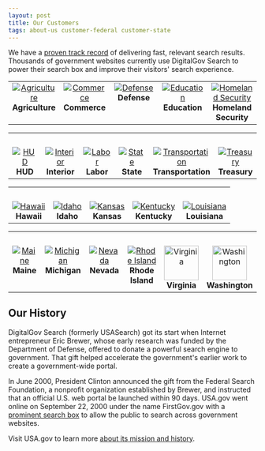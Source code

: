 ```yaml
---
layout: post
title: Our Customers
tags: about-us customer-federal customer-state
---
```


We have a [proven track record](/tagged/quote) of delivering fast, relevant search results. Thousands of government websites currently use DigitalGov Search to power their search box and improve their visitors' search experience.

<table align="center" width="100%">
<tr>
<td valign="top" align="center" width="20%"><a href="http://usdasearch.usda.gov/search?affiliate=usda&query=jobs"><img alt="Agriculture" src="https://d3qcdigd1fhos0.cloudfront.net/blog/img/customers-usda.png"></a><br><strong>Agriculture</strong></td>
<td valign="top" align="center" width="20%"><a href="http://search.commerce.gov/search?affiliate=commerce.gov&query=jobs"><img alt="Commerce" src="https://d3qcdigd1fhos0.cloudfront.net/blog/img/customers-commerce.png"></a><br><strong>Commerce</strong></td>
<td valign="top" align="center" width="20%"><a href="http://search.defense.gov/search?affiliate=defense_gov&query=jobs"><img alt="Defense" src="https://d3qcdigd1fhos0.cloudfront.net/blog/img/customers-defense.png"></a><br><strong>Defense</strong></td>
<td valign="top" align="center" width="20%"><a href="http://findit.ed.gov/search?affiliate=ed.gov&query=jobs"><img alt="Education" src="https://d3qcdigd1fhos0.cloudfront.net/blog/img/customers-education.png"></a><br><strong>Education</strong></td>
<td valign="top" align="center" width="20%"><a href="http://search.dhs.gov/search?affiliate=dhs&query=jobs"><img alt="Homeland Security" src="https://d3qcdigd1fhos0.cloudfront.net/blog/img/customers-dhs.png"></a><br><strong>Homeland Security</strong></td>

</tr>
</table>

<table align="center" width="96%">
<tr>
<tr><td>&nbsp;</td></tr>
<td valign="top" align="center" width="16%"><a href="http://search.usa.gov/search?affiliate=housingandurbandevelopment&query=jobs"><img alt="HUD" src="https://d3qcdigd1fhos0.cloudfront.net/blog/img/customers-hud.png"></a><br><strong>HUD</strong></td>
<td valign="top" align="center" width="16%"><a href="http://search.usa.gov/search?affiliate=doi.gov&query=jobs"><img alt="Interior" src="https://d3qcdigd1fhos0.cloudfront.net/blog/img/customers-interior.png"></a><br><strong>Interior</strong></td>
<td valign="top" align="center" width="16%"><a href="http://search.usa.gov/search?affiliate=u.s.departmentoflabor&query=jobs"><img alt="Labor" src="https://d3qcdigd1fhos0.cloudfront.net/blog/img/customers-labor.png"></a><br><strong>Labor</strong></td>
<td valign="top" align="center" width="16%"><a href="http://findit.state.gov/search?affiliate=dos_stategov&query=jobs"><img alt="State" src="https://d3qcdigd1fhos0.cloudfront.net/blog/img/customers-state.png"></a><br><strong>State</strong></td>
<td valign="top" align="center" width="16%"><a href="http://search.usa.gov/search?affiliate=usdot&query=jobs"><img alt="Transportation" src="https://d3qcdigd1fhos0.cloudfront.net/blog/img/customers-dot.png"></a><br><strong>Transportation</strong></td>
<td valign="top" align="center" width="16%"><a href="http://search.treasury.gov/search?affiliate=treasury&query=jobs"><img alt="Treasury" src="https://d3qcdigd1fhos0.cloudfront.net/blog/img/customers-treasury.png"></a><br><strong>Treasury</strong></td>
</tr>
</table>

<table align="center" width="100%">
<tr><td>&nbsp;</td></tr>
<tr>
<td valign="top" align="center"><a href="https://portal.ehawaii.gov/page/search/?q=jobs"><img alt="Hawaii" src="https://d3qcdigd1fhos0.cloudfront.net/blog/img/customers-hawaii.png"></a><br><strong>Hawaii</strong></td>
<td valign="top" align="center"><a href="http://www.idaho.gov/home/search_results.html?query=jobs"><img alt="Idaho" src="https://d3qcdigd1fhos0.cloudfront.net/blog/img/customers-idaho.png"></a><br><strong>Idaho</strong></td>
<td valign="top" align="center"><a href="http://search.kansas.gov/search?affiliate=kansas.gov&query=jobs"><img alt="Kansas" src="https://d3qcdigd1fhos0.cloudfront.net/blog/img/customers-kansas.png"></a><br><strong>Kansas</strong></td>
<td valign="top" align="center"><a href="http://kentucky.gov/Pages/search.aspx?terms=jobs&affiliateId=GENERAL"><img alt="Kentucky" src="https://d3qcdigd1fhos0.cloudfront.net/blog/img/customers-kentucky.png"></a><br><strong>Kentucky</strong></td>
<td valign="top" align="center"><a href="http://search.usa.gov/search?affiliate=www.louisiana.gov&query=jobs"><img alt="Louisiana" src="https://d3qcdigd1fhos0.cloudfront.net/blog/img/customers-louisiana.png"></a><br><strong>Louisiana</strong></td>
</tr>
</table>

<table align="center" width="100%">
<tr><td>&nbsp;</td></tr>
<tr>
<td valign="top" align="center"><a href="http://www.maine.gov/searchme/search?searchquery=jobs"><img alt="Maine" src="https://d3qcdigd1fhos0.cloudfront.net/blog/img/customers-maine.png"></a><br><strong>Maine</strong></td>
<td valign="top" align="center"><a href="http://search.michigan.gov/search?affiliate=mi-som&query=jobs"><img alt="Michigan" src="https://d3qcdigd1fhos0.cloudfront.net/blog/img/customers-michigan.png"></a><br><strong>Michigan</strong></td>
<td valign="top" align="center"><a href="http://nvsearch.nv.gov/search?affiliate=stateofnevada&query=jobs"><img alt="Nevada" src="https://d3qcdigd1fhos0.cloudfront.net/blog/img/customers-nevada.png"></a><br><strong>Nevada</strong></td>
<td valign="top" align="center"><a href="https://search.usa.gov/search?affiliate=ri.gov&query=jobs"><img alt="Rhode Island" src="https://d3qcdigd1fhos0.cloudfront.net/blog/img/customers-ri.png"></a><br><strong>Rhode Island</strong></td>
<td valign="top" align="center"><a href="http://search.usa.gov/search?affiliate=vagov&query=jobs"><img alt="Virginia" src="https://d3qcdigd1fhos0.cloudfront.net/blog/img/customers-virginia.png" height="70"></a><br><strong>Virginia</strong></td>
<td valign="top" align="center"><a href="http://search.usa.gov/search?affiliate=accesswashington&query=jobs"><img alt="Washington" src="https://d3qcdigd1fhos0.cloudfront.net/blog/img/customers-washington.png" height="70"></a><br><strong>Washington</strong></td>
</tr>
</table>
<a name="history"></a>

## Our History

DigitalGov Search (formerly USASearch) got its start when Internet entrepreneur Eric Brewer, whose early research was funded by the Department of Defense, offered to donate a powerful search engine to government. That gift helped accelerate the government's earlier work to create a government-wide portal.

In June 2000, President Clinton announced the gift from the Federal Search Foundation, a nonprofit organization established by Brewer, and instructed that an official U.S. web portal be launched within 90 days. USA.gov went online on September 22, 2000 under the name FirstGov.gov with a [prominent search box](http://web.archive.org/web/20001109105200/http://www.firstgov.gov) to allow the public to search across government websites.

Visit USA.gov to learn more [about its mission and history](https://www.usa.gov/about).